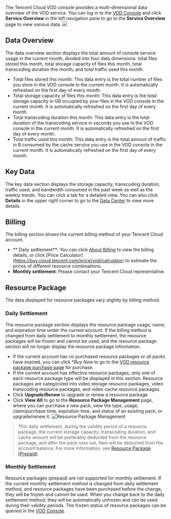 The Tencent Cloud VOD console provides a multi-dimensional data overview of the VOD service. You can log in to the [VOD Console](https://console.cloud.tencent.com/video) and click **Service Overview** in the left navigation pane to go to the **Service Overview** page to view various data.
![](https://main.qcloudimg.com/raw/371fbe78aa98aee65bcdd2c2008f19ba.png)

## Data Overview

The data overview section displays the total amount of console service usage in the current month, divided into four data dimensions: total files stored this month, total storage capacity of files this month, total transcoding duration this month, and total traffic used this month.
- Total files stored this month: This data entry is the total number of files you store in the VOD console in the current month. It is automatically refreshed on the first day of every month.
- Total storage capacity of files this month: This data entry is the total storage capacity in GB occupied by your files in the VOD console in the current month. It is automatically refreshed on the first day of every month.
- Total transcoding duration this month: This data entry is the total duration of the transcoding service in seconds you use in the VOD console in the current month. It is automatically refreshed on the first day of every month.
- Total traffic used this month: This data entry is the total amount of traffic in B consumed by the cache service you use in the VOD console in the current month. It is automatically refreshed on the first day of every month.

## Key Data

The key data section displays the storage capacity, transcoding duration, traffic used, and bandwidth consumed in the past week as well as the weekly trends. You can click a tab for a detailed view. You can also click **Details** in the upper right corner to go to the [Data Center](https://cloud.tencent.com/document/product/266/14060) to view more details.

## Billing
The billing section shows the current billing method of your Tencent Cloud account.
- ** Daily settlement**: You can click [About Billing](https://cloud.tencent.com/document/product/266/14666) to view the billing details, or click [Price Calculator] (https://buy.cloud.tencent.com/price/vod/calculator) to estimate the prices of different resource combinations.
- **Monthly settlement**: Please contact your Tencent Cloud representative.

## Resource Package
The data displayed for resource packages vary slightly by billing method.
### Daily Settlement
The resource package section displays the resource package usage, name, and expiration time under the current account. If the billing method is changed from daily settlement to monthly settlement, the resource packages will be frozen and cannot be used, and the resource package section will no longer display the resource package information.
 - If the current account has no purchased resource packages or all packs have expired, you can click **Buy Now* to go to the [VOD resource package purchase page](https://buy.cloud.tencent.com/vod?from=console-portal-buy-vod) for purchase.
 - If the current account has effective resource packages, only one of each resource package type will be displayed in this section. Resource packages are categorized into video storage resource packages, video transcoding resource packages, and video cache resource packages.
  - Click **Upgrade/Renew** to upgrade or renew a resource package.
  - Click **View All** to go to the **Resource Package Management** page, where you can purchase a new pack, view the type, usage, claim/purchase time, expiration time, and status of an existing pack, or upgrade/renew it.
![Resource Package Management](https://main.qcloudimg.com/raw/9acdf3db9743bc576be9f375f3f33bc0.png)

>?For daily settlement, during the validity period of a resource package, the current storage capacity, transcoding duration, and cache amount will be preferably deducted from the resource package, and after the pack runs out, fees will be deducted from the account balance. For more information, see [Resource Package (Prepaid)](https://cloud.tencent.com/document/product/266/14667).

### Monthly Settlement

Resource packages (prepaid) are not supported for monthly settlement.
If the current monthly settlement method is changed from daily settlement method, and resource packages have been purchased before the change, they will be frozen and cannot be used. When you change back to the daily settlement method, they will be automatically unfrozen and can be used during their validity periods. The frozen status of resource packages can be queried in the [VOD Console](https://console.cloud.tencent.com/video).

